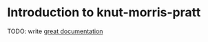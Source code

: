 # Introduction to knut-morris-pratt

TODO: write [great documentation](http://jacobian.org/writing/what-to-write/)
